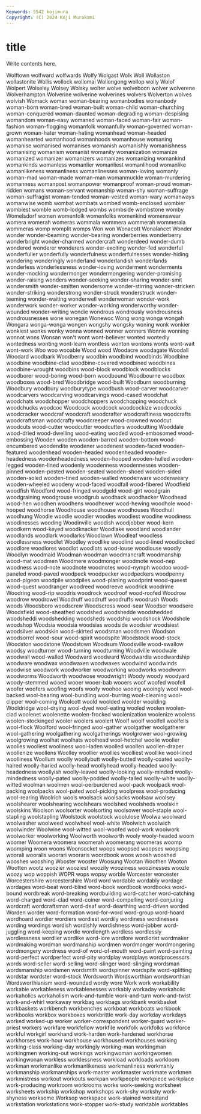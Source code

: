 ```yaml
---
Keywords: 5542 kojimura
Copyright: (C) 2024 Koji Murakami
---
```


# title

Write contents here.



 Wolftown wolfward wolfwards Wolfy
Wolgast Wolk Woll Wollaston wollastonite Wollis wollock wollomai Wollongong wollop
wolly Wolof Wolpert Wolseley Wolsey Wolsky wolter wolve wolveboon wolver
wolverene Wolverhampton Wolverine wolverine wolverines wolvers Wolverton wolves wolvish Womack
woman woman-bearing womanbodies womanbody woman-born woman-bred woman-built woman-child woman-churching woman-conquered
woman-daunted woman-degrading woman-despising womandom woman-easy womaned woman-faced woman-fair woman-fashion woman-flogging
womanfolk womanfully woman-governed woman-grown woman-hater woman-hating womanhead woman-headed womanhearted womanhood
womanhoods womanhouse womaning womanise womanised womanises womanish womanishly womanishness womanising
womanism womanist womanity womanization womanize womanized womanizer womanizers womanizes womanizing
womankind womankinds womanless womanlier womanliest womanlihood womanlike womanlikeness womanliness womanlinesses
woman-loving womanly woman-mad woman-made woman-man womanmuckle woman-murdering womanness womanpost womanpower
womanproof woman-proud woman-ridden womans woman-servant womanship woman-shy woman-suffrage woman-suffragist woman-tended
woman-vested woman-wary womanways womanwise womb wombat wombats wombed womb-enclosed wombier
wombiest womble womb-lodged wombs wombside wombstone womby Womelsdorf women womenfolk
womenfolks womenkind womenswear womera womerah womeras wommala wommera wommerah wommerala
wommeras womp womplit womps Won won Wonacott Wonalancet Wonder wonder
wonder-beaming wonder-bearing wonderberries wonderberry wonderbright wonder-charmed wondercraft wonderdeed wonder-dumb wondered
wonderer wonderers wonder-exciting wonder-fed wonderful wonderfuller wonderfully wonderfulness wonderfulnesses wonder-hiding
wondering wonderingly wonderland wonderlandish wonderlands wonderless wonderlessness wonder-loving wonderment wonderments
wonder-mocking wondermonger wondermongering wonder-promising wonder-raising wonders wonder-seeking wonder-sharing wonder-smit wondersmith
wonder-smitten wondersome wonder-stirring wonder-stricken wonder-striking wonderstrong wonder-struck wonderstruck wonder-teeming wonder-waiting
wonderwell wonderwoman wonder-work wonderwork wonder-worker wonder-working wonderworthy wonder-wounded wonder-writing wondie
wondrous wondrously wondrousness wondrousnesses wone wonegan Wonewoc Wong wong wonga
wongah Wongara wonga-wonga wongen wongshy wongsky woning wonk wonkier wonkiest
wonks wonky wonna wonned wonner wonners Wonnie wonning wonnot wons
Wonsan won't wont wont-believer wonted wontedly wontedness wonting wont-learn wontless
wonton wontons wonts wont-wait wont-work Woo woo wooable Wood wood
Woodacre woodagate Woodall Woodard woodbark Woodberry woodbin woodbind woodbinds Woodbine
woodbine woodbine-clad woodbine-covered woodbined woodbines woodbine-wrought woodbins wood-block woodblock woodblocks
woodborer wood-boring wood-born woodbound Woodbourne woodbox woodboxes wood-bred Woodbridge wood-built
Woodburn woodburning Woodbury woodbury woodburytype woodbush wood-carver woodcarver woodcarvers woodcarving
woodcarvings wood-cased woodchat woodchats woodchopper woodchoppers woodchopping woodchuck woodchucks woodcoc
Woodcock woodcock woodcockize woodcocks woodcracker woodcraf woodcraft woodcrafter woodcraftiness woodcrafts
woodcraftsman woodcrafty woodcreeper wood-crowned woodcut woodcuts wood-cutter woodcutter woodcutters woodcutting
Wooddale wood-dried wood-dwelling wood-eating wooded wood-embosomed wood-embossing Wooden wooden wooden-barred
wooden-bottom wood-encumbered woodendite woodener woodenest wooden-faced wooden-featured woodenhead wooden-headed woodenheaded
wooden-headedness woodenheadedness wooden-hooped wooden-hulled wooden-legged wooden-lined woodenly woodenness woodennesses wooden-pinned
wooden-posted wooden-seated wooden-shoed wooden-sided wooden-soled wooden-tined wooden-walled woodenware woodenweary wooden-wheeled
woodeny wood-faced woodfall wood-fibered Woodfield woodfish Woodford wood-fringed woodgeld wood-girt
woodgrain woodgraining woodgrouse woodgrub woodhack woodhacker Woodhead wood-hen woodhen woodhens
woodhewer wood-hewing woodhole wood-hooped woodhorse Woodhouse woodhouse woodhouses Woodhull woodhung
Woodie woodie woodier woodies woodiest woodine woodiness woodinesses wooding Woodinville
woodish woodjobber wood-kern woodkern wood-keyed woodknacker Woodlake woodland woodlander woodlands
woodlark woodlarks Woodlawn Woodleaf woodless woodlessness woodlet Woodley woodlike woodlind
wood-lined woodlocked woodlore woodlores woodlot woodlots wood-louse woodlouse woodly Woodlyn
woodmaid Woodman woodman woodmancraft woodmanship wood-mat woodmen Woodmere woodmonger woodmote
wood-nep woodness wood-note woodnote woodnotes wood-nymph woodoo wood-paneled wood-paved woodpeck
woodpecker woodpeckers woodpenny wood-pigeon woodpile woodpiles wood-planing woodprint wood-queest wood-quest
woodranger woodreed woodreeve woodrick woodrime Woodring wood-rip woodris woodrock woodroof
wood-roofed Woodrow woodrow woodrowel Woodruff woodruff woodruffs woodrush Woods woods
Woodsboro woodscrew Woodscross wood-sear Woodser woodsere Woodsfield wood-sheathed woodshed woodshedde
woodshedded woodsheddi woodshedding woodsheds woodship woodshock Woodshole woodshop Woodsia woodsia
woodsias woodside woodsier woodsiest woodsilver woodskin wood-skirted woodsman woodsmen Woodson
woodsorrel wood-sour wood-spirit woodspite Woodstock wood-stock Woodston woodstone Woodstown Woodsum
Woodsville wood-swallow woodsy woodturner wood-turning woodturning Woodville woodwale woodwall wood-walled
Woodward woodward Woodwardia woodwardship woodware woodwax woodwaxen woodwaxes woodwind woodwinds
woodwise woodwork woodworker woodworking woodworks woodworm woodworms Woodworth woodwose woodwright
Woody woody woodyard woody-stemmed wooed wooer wooer-bab wooers woof woofed
woofell woofer woofers woofing woofs woofy woohoo wooing wooingly wool
wool-backed wool-bearing wool-bundling wool-burring wool-cleaning wool-clipper wool-coming Woolcott woold woolded
woolder woolding Wooldridge wool-drying wool-dyed wool-eating wooled woolen woolen-clad woolenet
woolenette woolen-frocked woolenization woolenize woolens woolen-stockinged wooler woolers woolert Woolf
woolf woolfell woolfells wool-flock Woolford wool-fringed wool-gather woolgather woolgatherer wool-gathering
woolgathering woolgatherings woolgrower wool-growing woolgrowing woolhat woolhats woolhead wool-hetchel woolie
woolier woolies wooliest wooliness wool-laden woolled woollen woollen-draper woollenize woollens
Woolley woollier woollies woolliest woollike wool-lined woolliness Woollum woolly woollybutt
woolly-butted woolly-coated woolly-haired woolly-haried woolly-head woollyhead woolly-headed woolly-headedness woollyish woolly-leaved
woolly-looking woolly-minded woolly-mindedness woolly-pated woolly-podded woolly-tailed woolly-white woolly-witted woolman woolmen
wool-oerburdened wool-pack woolpack wool-packing woolpacks wool-pated wool-picking woolpress wool-producing wool-rearing
Woolrich wools woolsack woolsacks woolsaw woolsey woolshearer woolshearing woolshears woolshed
woolsheds woolskin woolskins Woolson woolsorter woolsorting woolsower wool-staple wool-stapling woolstapling
Woolstock woolstock woolulose Woolwa woolward woolwasher woolweed woolwheel wool-white Woolwich
woolwich woolwinder Woolwine wool-witted wool-woofed wool-work woolwork woolworker woolworking Woolworth
woolworth wooly wooly-headed woom woomer Woomera woomera woomerah woomerang woomeras
woomp woomping woon woons Woonsocket woops woopsed woopses woopsing woorali
wooralis woorari wooraris woordbook woos woosh wooshed wooshes wooshing Wooster
wooster Woosung Wootan Woothen Wooton Wootten wootz woozier wooziest woozily
wooziness woozinesses woozle woozy wop woppish WOPR wops wopsy worble
Worcester worcester Worcestershire worcestershire Word word wordable wordably wordage wordages
word-beat word-blind word-book wordbook wordbooks word-bound wordbreak word-breaking wordbuilding word-catcher
word-catching word-charged word-clad word-coiner word-compelling word-conjuring wordcraft wordcraftsman word-deaf word-dearthing
word-driven worded Worden worder word-formation word-for-word word-group word-hoard wordhoard wordier
wordiers wordiest wordily wordiness wordinesses wording wordings wordish wordishly wordishness
word-jobber word-juggling word-keeping wordle wordlength wordless wordlessly wordlessness wordlier wordlike
word-lore wordlore wordlorist wordmaker wordmaking wordman wordmanship wordmen wordmonger wordmongering
wordmongery wordness word-of word-of-mouth word-paint word-painting word-perfect wordperfect word-pity wordplay
wordplays wordprocessors words word-seller word-selling word-slinger word-slinging wordsman wordsmanship wordsmen
wordsmith wordspinner wordspite word-splitting wordstar wordster word-stock Wordsworth Wordsworthian wordsworthian
Wordsworthianism word-wounded wordy wore Work work workability workable workableness workablenesses
workably workaday workaholic workaholics workaholism work-and-tumble work-and-turn work-and-twist work-and-whirl workaway
workbag workbags workbank workbasket workbaskets workbench workbenches workboat workboats workbook
workbooks workbox workboxes workbrittle work-day workday workdays worked worked-up worker
worker-correspondent worker-guard worker-priest workers workfare workfellow workfile workfolk workfolks workforce
workful workgirl workhand work-harden work-hardened workhorse workhorses work-hour workhouse workhoused
workhouses working working-class working-day workingly working-man workingman workingmen working-out workings
workingwoman workingwomen workingwonan workless worklessness workload workloads workloom workman workmanlike
workmanlikeness workmanliness workmanly workmanship workmanships work-master workmaster workmate workmen workmistress
workout workouts workpan workpeople workpiece workplace work-producing workroom workrooms works
work-seeking worksheet worksheets workship workshop workshops work-shy workshy work-shyness worksome
Worksop workspace work-stained workstand workstation workstations work-stopper work-study worktable worktables
